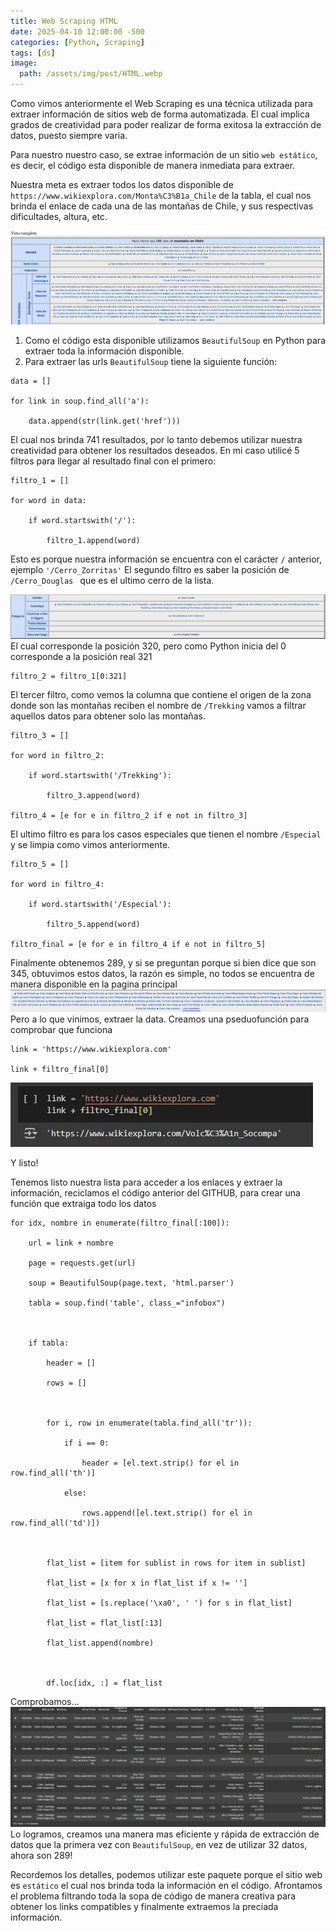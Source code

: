 ```yaml
---
title: Web Scraping HTML
date: 2025-04-10 12:00:00 -500
categories: [Python, Scraping]
tags: [ds]
image:
  path: /assets/img/post/HTML.webp
---
```


Como vimos anteriormente el Web Scraping es una técnica utilizada para extraer información de sitios web de forma automatizada. El cual implica grados de creatividad para poder realizar de forma exitosa la extracción de datos, puesto siempre varia.

Para nuestro nuestro caso, se extrae información de un sitio `web estático`, es decir, el código esta disponible de manera inmediata para extraer.

Nuestra meta es extraer todos los datos disponible de `https://www.wikiexplora.com/Monta%C3%B1a_Chile` de la tabla, el cual nos brinda el enlace de cada una de las montañas de Chile, y sus respectivas dificultades, altura, etc.

![H1.webp](/assets/img/post/H1.webp)

1. Como el código esta disponible utilizamos `BeautifulSoup` en Python para extraer toda la información disponible. 
2. Para extraer las urls `BeautifulSoup` tiene la siguiente función:

```
data = []

for link in soup.find_all('a'):

    data.append(str(link.get('href')))
```

El cual nos brinda 741 resultados, por lo tanto debemos utilizar nuestra creatividad para obtener los resultados deseados. En mi caso utilicé 5 filtros para llegar al resultado final con el primero:

```
filtro_1 = []

for word in data:

    if word.startswith('/'):

        filtro_1.append(word)
```

Esto es porque nuestra información se encuentra con el carácter  `/` anterior, ejemplo `'/Cerro_Zorritas'`  El segundo filtro es saber la posición de `/Cerro_Douglas ` que es el ultimo cerro de la lista.

![H2.webp](/assets/img/post/H2.webp)
El cual corresponde la posición 320, pero como Python inicia del 0 corresponde a la posición real 321

```
filtro_2 = filtro_1[0:321]
```

El tercer filtro, como vemos la columna que contiene el origen de la zona donde son las montañas reciben el nombre de `/Trekking` vamos a filtrar aquellos datos para obtener solo las montañas.

```
filtro_3 = []

for word in filtro_2:

    if word.startswith('/Trekking'):

        filtro_3.append(word)

filtro_4 = [e for e in filtro_2 if e not in filtro_3]
```

El ultimo filtro es para los casos especiales que tienen el nombre `/Especial` y se limpia como vimos anteriormente. 

```
filtro_5 = []

for word in filtro_4:

    if word.startswith('/Especial'):

        filtro_5.append(word)

filtro_final = [e for e in filtro_4 if e not in filtro_5]
```

Finalmente obtenemos 289, y si se preguntan porque si bien dice que son 345, obtuvimos estos datos, la razón es simple, no todos se encuentra de manera disponible en la pagina principal
![H3.webp](/assets/img/post/H3.webp)
Pero a lo que vinimos, extraer la data.
Creamos una pseduofunción para comprobar que funciona 

```
link = 'https://www.wikiexplora.com'

link + filtro_final[0]
```

![H4.webp](/assets/img/post/H4.webp)

Y listo!

Tenemos listo nuestra lista para acceder a los enlaces y extraer la información, reciclamos el código anterior del GITHUB, para crear una función que extraiga todo los datos

```
for idx, nombre in enumerate(filtro_final[:100]):

    url = link + nombre

    page = requests.get(url)

    soup = BeautifulSoup(page.text, 'html.parser')

    tabla = soup.find('table', class_="infobox")

  

    if tabla:

        header = []

        rows = []

  

        for i, row in enumerate(tabla.find_all('tr')):

            if i == 0:

                header = [el.text.strip() for el in row.find_all('th')]

            else:

                rows.append([el.text.strip() for el in row.find_all('td')])

  

        flat_list = [item for sublist in rows for item in sublist]

        flat_list = [x for x in flat_list if x != '']

        flat_list = [s.replace('\xa0', ' ') for s in flat_list]

        flat_list = flat_list[:13]

        flat_list.append(nombre)

  

        df.loc[idx, :] = flat_list
```

Comprobamos...
![H5.webp](/assets/img/post/H5.webp)
Lo logramos, creamos una manera mas eficiente y rápida de extracción de datos que la primera vez con `BeautifulSoup`, en vez de utilizar 32 datos, ahora son 289!

Recordemos los detalles, podemos utilizar este paquete porque el sitio web es `estático` el cual nos brinda toda la información en el código. Afrontamos el problema filtrando toda la sopa de código de manera creativa para obtener los links compatibles y finalmente extraemos la preciada información.